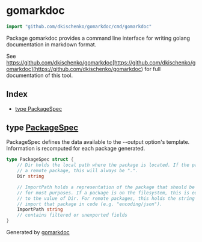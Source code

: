 <!-- Code generated by gomarkdoc. DO NOT EDIT -->

# gomarkdoc

```go
import "github.com/dkischenko/gomarkdoc/cmd/gomarkdoc"
```

Package gomarkdoc provides a command line interface for writing golang documentation in markdown format.

See https://github.com/dkischenko/gomarkdoc[https://github.com/dkischenko/gomarkdoc](<https://github.com/dkischenko/gomarkdoc>) for full documentation of this tool.

## Index

- [type PackageSpec](<#PackageSpec>)


<a name="PackageSpec"></a>
## type [PackageSpec](<https://github.com/dkischenko/gomarkdoc/blob/master/cmd/gomarkdoc/command.go#L30-L44>)

PackageSpec defines the data available to the \-\-output option's template. Information is recomputed for each package generated.

```go
type PackageSpec struct {
    // Dir holds the local path where the package is located. If the package is
    // a remote package, this will always be ".".
    Dir string

    // ImportPath holds a representation of the package that should be unique
    // for most purposes. If a package is on the filesystem, this is equivalent
    // to the value of Dir. For remote packages, this holds the string used to
    // import that package in code (e.g. "encoding/json").
    ImportPath string
    // contains filtered or unexported fields
}
```

Generated by [gomarkdoc](<https://github.com/dkischenko/gomarkdoc>)
